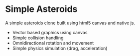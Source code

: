 # Simple Asteroids

A simple asteroids clone built using html5 canvas and native js.

- Vector based graphics using canvas
- Simple collision handling
- Omnidirectional rotation and movement
- Simple physics simulation (drag, acceleration)

